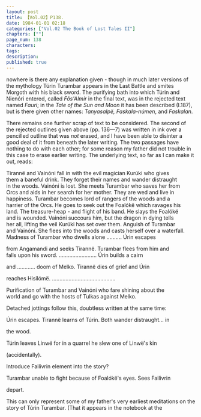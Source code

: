 ```yaml
---
layout: post
title: 【Vol.02】P138.
date: 1984-01-01 02:18
categories: ["Vol.02 The Book of Lost Tales II"]
chapters: [""]
page_num: 138
characters: 
tags: 
description: 
published: true
---
```


<p style="text-indent: 0;">
nowhere is there any explanation given - though in much later versions of the mythology Túrin Turambar appears in the Last Battle and smites Morgoth with his black sword. The purifying bath into which Túrin and Nienóri entered, called <I>Fôs'Almir</I> in the final text, was in the rejected text named <I>Fauri</I>; in the <I>Tale of the Sun and Moon</I> it has been described (I.187), but is there given other names: <I>Tanyasalpë, Faskala-númen</I>, and <I>Faskalan</I>.
</p>

There remains one further scrap of text to be considered. The second of the rejected outlines given above (pp. 136—7) was written in ink over a pencilled outline that was <I>not</I> erased, and I have been able to disinter a good deal of it from beneath the later writing. The two passages have nothing to do with each other; for some reason my father did not trouble in this case to erase earlier writing. The underlying text, so far as I can make it out, reads:

Tirannë and Vainóni fall in with the evil magician Kurúki who gives<BR>them a baneful drink. They forget their names and wander distraught<BR>in the woods. Vainóni is lost. She meets Turambar who saves her from<BR>Orcs and aids in her search for her mother. They are wed and live in<BR>happiness. Turambar becomes lord of rangers of the woods and a<BR>harrier of the Orcs. He goes to seek out the Foalókë which ravages his<BR>land. The treasure-heap - and flight of his band. He slays the Foalókë<BR>and is wounded. Vainóni succours him, but the dragon in dying tells<BR>her all, lifting the veil Kurúki has set over them. Anguish of Turambar<BR>and Vainóni. She flees into the woods and casts herself over a waterfall.<BR>Madness of Turambar who dwells alone .......... Úrin escapes

from Angamandi and seeks Tirannë. Turambar flees from him and<BR>falls upon his sword. ......................... Úrin builds a cairn

and ............ doom of Melko. Tirannë dies of grief and Úrin

reaches Hisilómë. ..........................................

Purification of Turambar and Vainóni who fare shining about the<BR>world and go with the hosts of Tulkas against Melko.

Detached jottings follow this, doubtless written at the same time:

Úrin escapes. Tirannë learns of Túrin. Both wander distraught... in

the wood.

Túrin leaves Linwë for in a quarrel he slew one of Linwë's kin

(accidentally).

Introduce Failivrin element into the story?

Turambar unable to fight because of Foalókë's eyes. Sees Failivrin

depart.

This can only represent some of my father's very earliest meditations on the story of Túrin Turambar. (That it appears in the notebook at the

